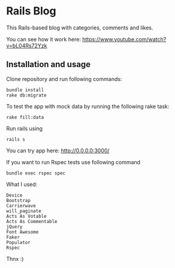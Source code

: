 # Rails Blog
This Rails-based blog with categories, comments and likes.

You can see how it work here:
https://www.youtube.com/watch?v=bL04Rs72Yzk

## Installation and usage

Clone repository and run following commands:
```
bundle install
rake db:migrate
```

To test the app with mock data by running the following rake task:
```
rake fill:data
```

Run rails using

```
rails s
```

You can try app here: http://0.0.0.0:3000/

If you want to run Rspec tests use following command

```
bundle exec rspec spec
```

What I used:
```
Device
Bootstrap
Carrierwave
will_paginate
Acts As Votable
Acts As Commentable
jQuery
Font Awesome
Faker
Populator
Rspec
```

Thnx :)